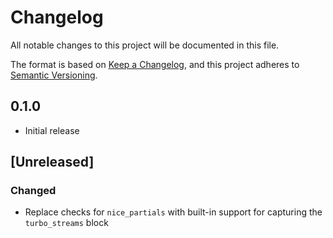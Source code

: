 # Changelog

All notable changes to this project will be documented in this file.

The format is based on [Keep a Changelog](https://keepachangelog.com/en/1.0.0/),
and this project adheres to [Semantic Versioning](https://semver.org/spec/v2.0.0.html).

## 0.1.0

- Initial release

## [Unreleased]

### Changed

- Replace checks for `nice_partials` with built-in support for capturing the
  `turbo_streams` block
